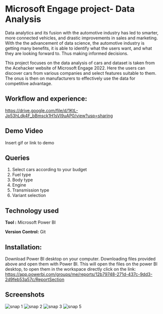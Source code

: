 
# Microsoft Engage project- Data Analysis

Data analytics and its fusion with the automotive industry has led to smarter, more connected vehicles, and drastic improvements in sales and marketing. With the the advancement of data science, the automotive industry is getting many benefits, it is able to identify what the users want, and what they are looking forward to. Thus making informed decisions.

This project focuses on the data analysis of cars and dataset is taken from the Acehacker website of Microsoft Engage 2022. Here the users can discover cars from various companies and select features suitable to them. The onus is then on manufacturers to effectively use the data for competitive advantage.



## Workflow and experience:

https://drive.google.com/file/d/1KtL-Jp53hLdk4F_bBmsck1H1sVI9uAP0/view?usp=sharing


## Demo Video

Insert gif or link to demo 


## Queries 
1. Select cars according to your budget
2. Fuel type
3. Body type
4. Engine
5. Transmission type
6. Variant selection
## Technology used

**Tool :** Microsoft Power BI

**Version Control:** Git



## Installation:
Download Power BI desktop on your computer. 
Downloading files provided above and open them with Power BI. This will open the files on the power BI desktop, to open them in the workspace directly click on the link: https://app.powerbi.com/groups/me/reports/12b79748-271d-437c-9dd3-2d9feb53a57c/ReportSection


## Screenshots
![snap 1](https://user-images.githubusercontent.com/92581650/170882448-f85265ca-70d9-42ad-bafc-bee70d931cd0.png)
![snap 2](https://user-images.githubusercontent.com/92581650/170882455-1b97f83a-2860-4dab-ab19-ece00ce11e59.png)
![snap 3](https://user-images.githubusercontent.com/92581650/170882457-f2f6315b-ddf8-4280-84e4-01fc16ff03b2.png)
![snap 5](https://user-images.githubusercontent.com/92581650/170882460-d65d5df5-5f60-4034-ba88-e3d42f53e8b3.png)

